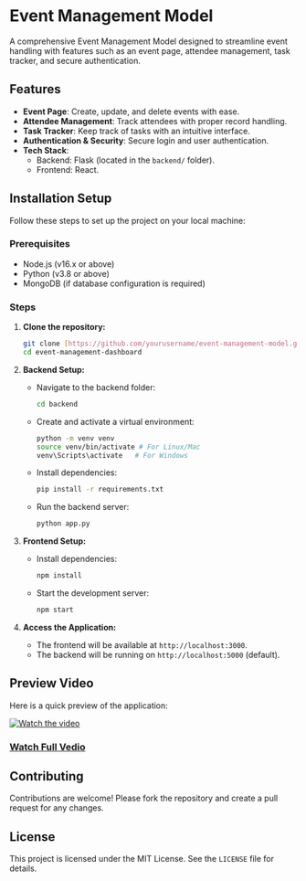 # Event Management Model

A comprehensive Event Management Model designed to streamline event handling with features such as an event page, attendee management, task tracker, and secure authentication.

## Features

- **Event Page**: Create, update, and delete events with ease.
- **Attendee Management**: Track attendees with proper record handling.
- **Task Tracker**: Keep track of tasks with an intuitive interface.
- **Authentication & Security**: Secure login and user authentication.
- **Tech Stack**:
  - Backend: Flask (located in the `backend/` folder).
  - Frontend: React.

## Installation Setup

Follow these steps to set up the project on your local machine:

### Prerequisites

- Node.js (v16.x or above)
- Python (v3.8 or above)
- MongoDB (if database configuration is required)

### Steps

1. **Clone the repository:**

   ```bash
   git clone [https://github.com/yourusername/event-management-model.git](https://github.com/Mahesh93807/Event-Management-Dashboard-.git)
   cd event-management-dashboard
   ```

2. **Backend Setup:**

   - Navigate to the backend folder:
     ```bash
     cd backend
     ```
   - Create and activate a virtual environment:
     ```bash
     python -m venv venv
     source venv/bin/activate # For Linux/Mac
     venv\Scripts\activate   # For Windows
     ```
   - Install dependencies:
     ```bash
     pip install -r requirements.txt
     ```
   - Run the backend server:
     ```bash
     python app.py
     ```

3. **Frontend Setup:**

   - Install dependencies:
     ```bash
     npm install
     ```
   - Start the development server:
     ```bash
     npm start
     ```

4. **Access the Application:**

   - The frontend will be available at `http://localhost:3000`.
   - The backend will be running on `http://localhost:5000` (default).

## Preview Video

Here is a quick preview of the application:

[![Watch the video](https://img.youtube.com/vi/dJ3vCqCL_Ok/maxresdefault.jpg)](https://youtu.be/dJ3vCqCL_Ok)

### [Watch Full Vedio](https://youtu.be/dJ3vCqCL_Ok)

## Contributing

Contributions are welcome! Please fork the repository and create a pull request for any changes.

## License

This project is licensed under the MIT License. See the `LICENSE` file for details.
